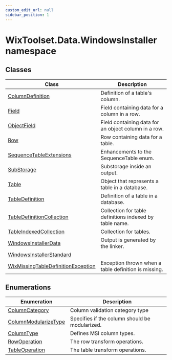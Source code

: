 ```yaml
---
custom_edit_url: null
sidebar_position: 1
---
```

# WixToolset.Data.WindowsInstaller namespace
## Classes
| Class | Description |
| -------- | ----------- |
| [ColumnDefinition](columndefinition) | Definition of a table's column. |
| [Field](field) | Field containing data for a column in a row. |
| [ObjectField](objectfield) | Field containing data for an object column in a row. |
| [Row](row) | Row containing data for a table. |
| [SequenceTableExtensions](sequencetableextensions) | Enhancements to the SequenceTable enum. |
| [SubStorage](substorage) | Substorage inside an output. |
| [Table](table) | Object that represents a table in a database. |
| [TableDefinition](tabledefinition) | Definition of a table in a database. |
| [TableDefinitionCollection](tabledefinitioncollection) | Collection for table definitions indexed by table name. |
| [TableIndexedCollection](tableindexedcollection) | Collection for tables. |
| [WindowsInstallerData](windowsinstallerdata) | Output is generated by the linker. |
| [WindowsInstallerStandard](windowsinstallerstandard) |  |
| [WixMissingTableDefinitionException](wixmissingtabledefinitionexception) | Exception thrown when a table definition is missing. |
## Enumerations
| Enumeration | Description |
| -------- | ----------- |
| [ColumnCategory](columncategory) | Column validation category type |
| [ColumnModularizeType](columnmodularizetype) | Specifies if the column should be modularized. |
| [ColumnType](columntype) | Defines MSI column types. |
| [RowOperation](rowoperation) | The row transform operations. |
| [TableOperation](tableoperation) | The table transform operations. |
